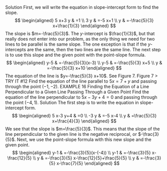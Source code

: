 Solution
First, we will write the equation in slope-intercept form to find the slope.
$$
\begin{aligned}
5 x+3 y & =1 \\
3 y & =-5 x+1 \\
y & =-\frac{5}{3} x+\frac{1}{3}
\end{aligned}
$$
The slope is $m=-\frac{5}{3}$. The $y$-intercept is $\frac{1}{3}$, but that really does not enter into our problem, as the only thing we need for two lines to be parallel is the same slope. The one exception is that if the $y$-intercepts are the same, then the two lines are the same line. The next step is to use this slope and the given point with the point-slope formula.
$$
\begin{aligned}
y-5 & =-\frac{5}{3}(x-3) \\
y-5 & =-\frac{5}{3} x+5 \\
y & =-\frac{5}{3} x+10
\end{aligned}
$$
The equation of the line is $y=-\frac{5}{3} x+10$. See Figure 7.
Figure 7
$>$ TRY IT \#12 Find the equation of the line parallel to $5 x=7+y$ and passing through the point $(-1,-2)$.
EXAMPLE 16
Finding the Equation of a Line Perpendicular to a Given Line Passing Through a Given Point Find the equation of the line perpendicular to $5 x-3 y+4=0$ and passing through the point $(-4,1)$.
Solution The first step is to write the equation in slope-intercept form.
$$
\begin{aligned}
5 x-3 y+4 & =0 \\
-3 y & =-5 x-4 \\
y & =\frac{5}{3} x+\frac{4}{3}
\end{aligned}
$$
We see that the slope is $m=\frac{5}{3}$. This means that the slope of the line perpendicular to the given line is the negative reciprocal, or $-\frac{3}{5}$. Next, we use the point-slope formula with this new slope and the given point.
$$
\begin{aligned}
y-1 & =-\frac{3}{5}(x-(-4)) \\
y-1 & =-\frac{3}{5} x-\frac{12}{5} \\
y & =-\frac{3}{5} x-\frac{12}{5}+\frac{5}{5} \\
y & =-\frac{3}{5} x-\frac{7}{5}
\end{aligned}
$$